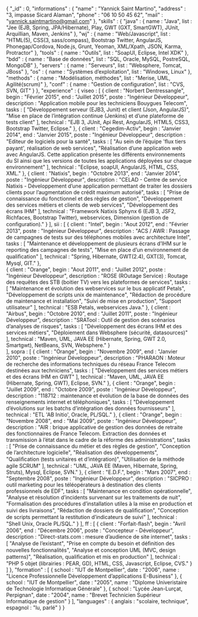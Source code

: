 {
    "_id" : 0,
    "informations" : {
        "name" : "Yannick Saint Martino",
        "address" : "3, impasse Sicard Alaman",
        "phone" : "06 10 50 45 62",
        "mail" : "yannick.saintmartino@gmail.com"
    },
    "skills" : {
            "java" : {
                name : "Java",
                list : "Jee (EJB, Spring, JPA/Hibernate), Play, GWT (GXT, SmartGWT), JUnit, Arquillian, Maven, Jenkins"
            },
            "wj" : {
                name : "Web/Javascript",
                list : "HTML(5), CSS(3, sass/compass), Bootstrap Twitter, AngularJS, Phonegap/Cordova, Node.js, Grunt, Yeoman, XML/Xpath, JSON, Karma, Protractor"
            },
            "tools" : {
                name : "Outils",
                list : "SoapUI, Eclipse, Intel XDK"
            },
            "bdd" : {
                name : "Base de données",
                list : "SQL, Oracle, MySQL, PostreSQL, MongoDB"
            },
            "servers" : {
                name : "Serveurs",
                list : "Websphere, Tomcat, JBoss"
            },
            "os" : {
                name : "Systèmes d’exploitation",
                list : "Windows, Linux"
            },
            "methods" : {
                name : "Modélisation, méthodes",
                list : "Merise, UML, Agilité(scrum)"
            },
            "conf" : {
                name : "Gestion de configuration",
                list : "CVS, SVN, GIT"
            }
    },
    "experience" : {
            viseo : [
                {
                    client : "Norbert Dentressangle",
                    begin : "Février 2015",
                    end : "Juillet 2015",
                    poste : "Ingénieur Développeur",
                    description : "Application mobile pour les techniciens Bouygues Telecom",
                    tasks : [
                        "Développement serveur (EJB3, Junit) et client (Json, AngularJS)",
                        "Mise en place de l’intégration continue (Jenkins) et d’une plateforme de tests client"
                    ],
                    technical : "EJB 3, JUnit, Api Rest, AngularJS, HTML5, CSS3, Bootstrap Twitter, Eclipse."
                },
                {
                    client : "Cegedim-Activ",
                    begin : "Janvier 2014",
                    end : "Janvier 2015",
                    poste : "Ingénieur Développeur",
                    description : "Editeur de logiciels pour la santé",
                    tasks : [
                        "Au sein de l’équipe 'ﬂux tiers payant', réalisation de web services",
                        "Réalisation d’une application web avec AngularJS. Cette application présente les différents environnements du SI ainsi que les versions de toutes les applications déployées sur chaque environnement"
                    ],
                    technical : "Eclipse, soapUI, AngularJS, HTML, CSS, XML."
                },
                {
                    client : "Natixis",
                    begin : "Octobre 2013",
                    end : "Janvier 2014",
                    poste : "Ingénieur Développeur",
                    description : "CELAD - Centre de service Natixis - Développement d’une application permettant de traiter les dossiers clients pour l’augmentation de crédit maximum autorisé",
                    tasks : [
                        "Prise de connaissance du fonctionnel et des règles de gestion",
                        "Développement des services métiers et clients de web services",
                        "Développement des écrans IHM"
                    ],
                    technical : "Framework Natixis Sphynx 6 (EJB 3, JSF2, Richfaces, Bootstrap Twitter), webservices, Dimension (gestion de conﬁguration)."
                }
            ],
            sii : [
                {
                    client : "Intel",
                    begin : "Aout 2012",
                    end : "Février 2013",
                    poste : "Ingénieur Développeur",
                    description : "ACS / AWR : Passage de campagnes de tests sur des téléphones mobiles avec architecture Intel",
                    tasks : [
                        "Maintenance et développement de plusieurs écrans d’IHM sur le reporting des campagnes de tests",
                        "Mise en place d’un environnement de qualiﬁcation"
                    ],
                    technical : "Spring, Hibernate, GWT(2.4), GXT(3), Tomcat, Mysql, GIT."
                },        
                {
                    client : "Orange",
                    begin : "Aout 2011",
                    end : "Juillet 2012",
                    poste : "Ingénieur Développeur",
                    description : "ROSE (ROutage Service) : Routage des requêtes des STB (boitier TV) vers les plateformes de services",
                    tasks : [
                        "Maintenance et évolution des webservices sur le bus applicatif Petals",
                        "Développement de scripts unix de maintenance",
                        "Rédaction de procédure de maintenance et installation",
                        "Suivi de mise en production",
                        "Support utilisateur"
                    ],
                    technical : "ESB Petals, webservices Java."
                },
                {
                    client : "Airbus",
                    begin : "Octobre 2010",
                    end : "Juillet 2011",
                    poste : "Ingénieur Développeur",
                    description : "SRATool : Outil de gestion des scénarios d’analyses de risques",
                    tasks : [
                        "Développement des écrans IHM et des services métiers",
                        "Déploiement dans Websphere (sécurité, datasources)"
                    ],
                    technical : "Maven, UML, JAVA EE (Hibernate, Spring, GWT 2.0, Smartgwt), NetBeans, SVN, Websphere."
                }            
            ],
            sopra : [
                {
                    client : "Orange",
                    begin : "Novembre 2009",
                    end : "Janvier 2010",
                    poste : "Ingénieur Développeur",
                    description : "PHARAON : Moteur de recherche des informations techniques du réseau France Telecom destinées aux techniciens",
                    tasks : [
                        "Développement des services métiers et des écrans IHM en GWT"
                    ],
                    technical : "Maven, UML, JAVA EE (Hibernate, Spring, GWT), Eclipse, SVN."
                },
                {
                    client : "Orange",
                    begin : "Juillet 2009",
                    end : "Octobre 2009",
                    poste : "Ingénieur Développeur",
                    description : "118712 : maintenance et évolution de la base de données des renseignements internet et téléphoniques",
                    tasks : [
                        "Développement d’évolutions sur les batchs d’intégration des données fournisseurs"
                    ],
                    technical : "ETL 'AB Initio', Oracle, PL/SQL."
                },
                {
                    client : "Orange",
                    begin : "Novembre 2008",
                    end : "Mai 2009",
                    poste : "Ingénieur Développeur",
                    description : "AIR : brique applicative de gestion des données de retraite des fonctionnaires de France Telecom. Extraction des données et transmission à l’état dans le cadre de la réforme des administrations",
                    tasks : [
                        "Prise de connaissance du métier et des règles de gestion",
                        "Conception de l’architecture logicielle",
                        "Réalisation des développements",
                        "Qualiﬁcation (tests unitaires et d’intégration)",
                        "Utilisation de la méthode agile SCRUM"
                    ],
                    technical : "UML, JAVA EE (Maven, Hibernate, Spring, Struts), Mysql, Eclipse, SVN."
                },
                {
                    client : "E.D.F.",
                    begin : "Mars 2007",
                    end : "Septembre 2008",
                    poste : "Ingénieur Développeur",
                    description : "SICPRO : outil marketing pour les téléopérateurs à destination des clients professionnels de EDF",
                    tasks : [
                        "Maintenance en condition opérationnelle",
                        "Analyse et résolution d’incidents survenant sur les traitements de nuit",
                        "Formalisation des procédures d’installation utiles à la mise en production et suivi des livraisons",
                        "Rédaction de dossiers de qualiﬁcation",
                        "Conception de scripts permettant la restitution d’indicateurs de suivi"
                    ],
                    technical : "Shell Unix, Oracle PL/SQL."
                }
            ],
            ff : [
                {
                    client : "Forfait-ﬂash",
                    begin : "Avril 2006",
                    end : "Décembre 2006",
                    poste : "Concepteur - Développeur",
                    description : "Direct-stats.com : mesure d’audience de site internet",
                    tasks : [
                        "Analyse de l’existant",
                        "Prise en compte du besoin et déﬁnition des nouvelles fonctionnalités",
                        "Analyse et conception UML (MVC, design patterns)",
                        "Réalisation, qualiﬁcation et mis en production"
                    ],
                    technical : "PHP 5 objet (librairies : PEAR, GD), HTML, CSS, Javascript, Eclipse, CVS."
                }
            ]
    },
    "formation" : [
        {
            school : "IUT de Montpellier",
            date : "2006",
            name : "Licence Professionnelle Développement d’applications E-Business"
        },
        {
            school : "IUT de Montpellier",
            date : "2005",
            name : "Diplome Univeristaire de Technologie Informatique Générale"
        },
        {
            school : "Lycée Jean-Lurçat, Perpignan",
            date : "2004",
            name : "Brevet Technicien Supérieur Informatique de gestion"
        }
    ],
    "languages" : {
        anglais : "scolaire, technique",
        espagnol : "lu, parlé"
    }
}
